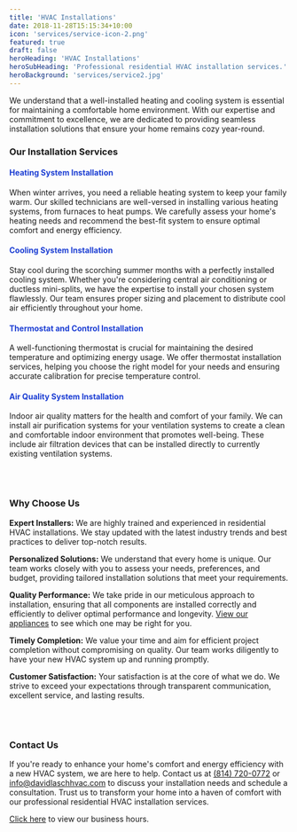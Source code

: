 ```yaml
---
title: 'HVAC Installations'
date: 2018-11-28T15:15:34+10:00
icon: 'services/service-icon-2.png'
featured: true
draft: false
heroHeading: 'HVAC Installations'
heroSubHeading: 'Professional residential HVAC installation services.'
heroBackground: 'services/service2.jpg'
---
```


We understand that a well-installed heating and cooling system is essential for maintaining a comfortable home environment. With our expertise and commitment to excellence, we are dedicated to providing seamless installation solutions that ensure your home remains cozy year-round.

### Our Installation Services

<h4 style="color:rgb(28,62,211)">Heating System Installation</h4>

When winter arrives, you need a reliable heating system to keep your family warm. Our skilled technicians are well-versed in installing various heating systems, from furnaces to heat pumps. We carefully assess your home's heating needs and recommend the best-fit system to ensure optimal comfort and energy efficiency.

<h4 style="color:rgb(28,62,211)">Cooling System Installation</h4>

Stay cool during the scorching summer months with a perfectly installed cooling system. Whether you're considering central air conditioning or ductless mini-splits, we have the expertise to install your chosen system flawlessly. Our team ensures proper sizing and placement to distribute cool air efficiently throughout your home.

<h4 style="color:rgb(28,62,211)">Thermostat and Control Installation</h4>

A well-functioning thermostat is crucial for maintaining the desired temperature and optimizing energy usage. We offer thermostat installation services, helping you choose the right model for your needs and ensuring accurate calibration for precise temperature control.

<h4 style="color:rgb(28,62,211)">Air Quality System Installation</h4>

Indoor air quality matters for the health and comfort of your family. We can install air purification systems for your ventilation systems to create a clean and comfortable indoor environment that promotes well-being. These include air filtration devices that can be installed directly to currently existing ventilation systems.

<br></br>

### Why Choose Us

**Expert Installers:** We are highly trained and experienced in residential HVAC installations. We stay updated with the latest industry trends and best practices to deliver top-notch results.

**Personalized Solutions:** We understand that every home is unique. Our team works closely with you to assess your needs, preferences, and budget, providing tailored installation solutions that meet your requirements.

**Quality Performance:** We take pride in our meticulous approach to installation, ensuring that all components are installed correctly and efficiently to deliver optimal performance and longevity. [View our appliances](https://davidlaschhvac.com/appliances) to see which one may be right for you.

**Timely Completion:** We value your time and aim for efficient project completion without compromising on quality. Our team works diligently to have your new HVAC system up and running promptly.

**Customer Satisfaction:** Your satisfaction is at the core of what we do. We strive to exceed your expectations through transparent communication, excellent service, and lasting results.

<br></br>

### Contact Us

If you're ready to enhance your home's comfort and energy efficiency with a new HVAC system, we are here to help. Contact us at <a href="tel:+18147200772">(814) 720-0772</a> or [info@davidlaschhvac.com](mailto:info@davidlaschhvac.com) to discuss your installation needs and schedule a consultation. Trust us to transform your home into a haven of comfort with our professional residential HVAC installation services.

[Click here](https://davidlaschhvac.com/contact) to view our business hours.
